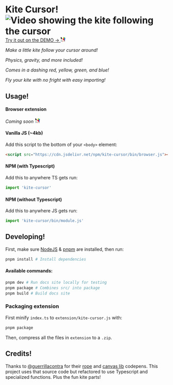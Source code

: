 # Kite Cursor! <img alt="Video showing the kite following the cursor" align="right" src="https://user-images.githubusercontent.com/44736536/160082205-e8da9516-f5bc-4262-bed9-0ff9ed4f2aea.gif" />

[Try it out on the DEMO → ![](extension/icons/16.png)](https://kite.venashial.design/)

*Make a little kite follow your cursor around!*

*Physics, gravity, and more included!*

*Comes in a dashing red, yellow, green, and blue!*

*Fly your kite with no fright with easy importing!*

## Usage!

#### Browser extension

*Coming soon ![](extension/icons/16.png)*

#### Vanilla JS (~4kb)

Add this script to the bottom of your `<body>` element:
```html
<script src="https://cdn.jsdelivr.net/npm/kite-cursor/bin/browser.js"></script>
```

#### NPM (with Typescript)

Add this to anywhere TS gets run:
```ts
import 'kite-cursor'
```

#### NPM (without Typescript)

Add this to anywhere JS gets run:
```js
import 'kite-cursor/bin/module.js'
```

## Developing!

First, make sure [NodeJS](https://nodejs.org/en/download/package-manager/) & [pnpm](https://pnpm.io/installation#nodejs-is-preinstalled) are installed, then run:

```sh
pnpm install # Install dependencies
```

#### Available commands:

```sh
pnpm dev # Run docs site locally for testing
pnpm package # Combines src/ into package
pnpm build # Build docs site
```

### Packaging extension

First minify `index.ts` to `extension/kite-cursor.js` with:

```sh
pnpm package
```

Then, compress all the files in `extension` to a `.zip`.

## Credits!

Thanks to [@guerrillacontra](https://github.com/guerrillacontra/) for their [rope](https://codepen.io/guerrillacontra/pen/zJaREd) and [canvas lib](https://codepen.io/guerrillacontra/pen/zJaREd) codepens. This project uses that source code but refactored to use Typescript and specialized functions. Plus the fun kite parts!

